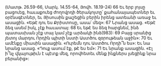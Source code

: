 (Մատթ. 26.59-66, Մարկ. 14.55-64, Յովհ. 18.19-24)
66 Եւ երբ լոյսը բացուեց, հաւաքուեց ժողովրդի ծերակոյտը՝ քահանայապետներ եւ օրէնսգէտներ, եւ Յիսուսին քաշեցին բերին իրենց ատեանի առաջ եւ ասացին. «Եթէ դու ես Քրիստոսը, ասա՛ մեզ»: 67 Նրանց ասաց. «Եթէ ձեզ ասեմ իսկ, չէք հաւատայ: 68 Եւ եթէ ես ձեզ հարցնեմ, ինձ պատասխան չէք տայ կամ չէք արձակի ինձ(983): 69 Բայց սրանից յետոյ մարդու Որդին պիտի նստի Աստծու զօրութեան աջին»:
70 Եւ ամէնքը միասին ասացին. «Ուրեմն դու Աստծու Որդի՞ն ես»: Եւ նա նրանց ասաց. «Դուք ասում էք, թէ ես եմ»: 71 Եւ նրանք ասացին. «Էլ ի՞նչ վկայութիւն է պէտք մեզ, որովհետեւ մենք ինքներս լսեցինք նրա բերանից»:

